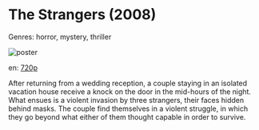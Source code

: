 # The Strangers (2008)

Genres: horror, mystery, thriller

![poster](http://image.tmdb.org/t/p/w500/pZwTosOfiB9hGvXvPg9fpoOqKmp.jpg)

en:
  [720p](magnet:?xt=urn:btih:37650687313C517D38A04F5B090FABBEA141B911&tr=udp://glotorrents.pw:6969/announce&tr=udp://tracker.opentrackr.org:1337/announce&tr=udp://torrent.gresille.org:80/announce&tr=udp://tracker.openbittorrent.com:80&tr=udp://tracker.coppersurfer.tk:6969&tr=udp://tracker.leechers-paradise.org:6969&tr=udp://p4p.arenabg.ch:1337&tr=udp://tracker.internetwarriors.net:1337)
  


After returning from a wedding reception, a couple staying in an isolated vacation house receive a knock on the door in the mid-hours of the night. What ensues is a violent invasion by three strangers, their faces hidden behind masks. The couple find themselves in a violent struggle, in which they go beyond what either of them thought capable in order to survive.